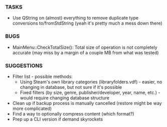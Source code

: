 ### TASKS

* Use QString on (almost) everything to remove duplicate type conversions to/fromStdString (yeah it's pretty much a mess down there)

### BUGS

* MainMenu::CheckTotalSize(): Total size of operation is not completely accurate (may miss by a margin of a couple MB from what was tested)

### SUGGESTIONS

* Filter list - possible methods:
  * Using Steam's own library categories (libraryfolders.vdf) - easier, no changing in database, but not sure if it's possible
  * Fixed filters (by size, genre, publisher/developer, year, name, etc.) - would require changing database structure
* Clean up if backup process is manually cancelled (restore might be way more complicated)
* Find a way to optionally compress content (which format?)
* Prep up a CLI version if demand skyrockets
